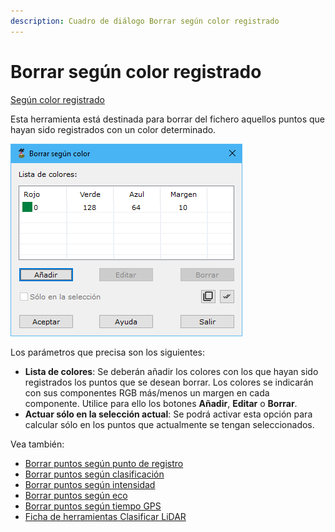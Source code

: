 ```yaml
---
description: Cuadro de diálogo Borrar según color registrado
---
```


# Borrar según color registrado

[Según color registrado](/mdtopx/modulo-laser/segun-color-registrado/)

Esta herramienta está destinada para borrar del fichero aquellos puntos que hayan sido registrados con un color determinado.

![Cuadro de diálogo Borrar según color](../../../.gitbook/assets/image-141.png)

Los parámetros que precisa son los siguientes:

* **Lista de colores**: Se deberán añadir los colores con los que hayan sido registrados los puntos que se desean borrar. Los colores se indicarán con sus componentes RGB más/menos un margen en cada componente. Utilice para ello los botones **Añadir**, **Editar** o **Borrar**.
* **Actuar sólo en la selección actual**: Se podrá activar esta opción para calcular sólo en los puntos que actualmente se tengan seleccionados.

Vea también:

* [Borrar puntos según punto de registro](../segun-punto-de-registro/borrar-segun-punto-de-registro.md)
* [Borrar puntos según clasificación](../segun-clasificacion-lidar/borrar-segun-clasificacion.md)
* [Borrar puntos según intensidad](../segun-intensidad/borrar-segun-intensidad.md)
* [Borrar puntos según eco](../segun-eco-lidar/borrar-segun-eco.md)
* [Borrar puntos según tiempo GPS](../segun-tiempo-gps/borrar-segun-tiempo-gps.md)
* [Ficha de herramientas Clasificar LiDAR](/mdtopx/fichas-de-herramientas/ficha-de-herramientas-clasificar-lidar.md)
